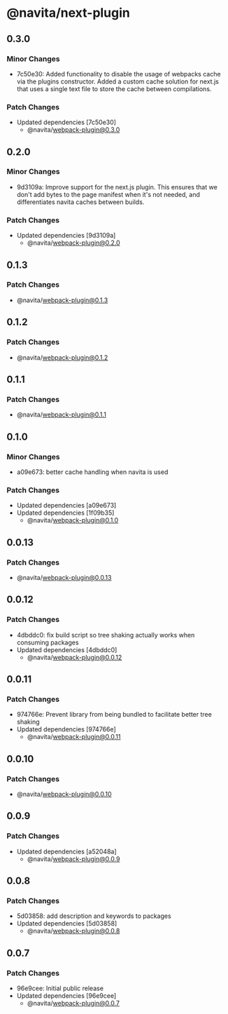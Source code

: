 # @navita/next-plugin

## 0.3.0

### Minor Changes

- 7c50e30: Added functionality to disable the usage of webpacks cache via the plugins constructor. Added a custom cache solution for next.js that uses a single text file to store the cache between compilations.

### Patch Changes

- Updated dependencies [7c50e30]
  - @navita/webpack-plugin@0.3.0

## 0.2.0

### Minor Changes

- 9d3109a: Improve support for the next.js plugin. This ensures that we don't add bytes to the page manifest when it's not needed, and differentiates navita caches between builds.

### Patch Changes

- Updated dependencies [9d3109a]
  - @navita/webpack-plugin@0.2.0

## 0.1.3

### Patch Changes

- @navita/webpack-plugin@0.1.3

## 0.1.2

### Patch Changes

- @navita/webpack-plugin@0.1.2

## 0.1.1

### Patch Changes

- @navita/webpack-plugin@0.1.1

## 0.1.0

### Minor Changes

- a09e673: better cache handling when navita is used

### Patch Changes

- Updated dependencies [a09e673]
- Updated dependencies [1f09b35]
  - @navita/webpack-plugin@0.1.0

## 0.0.13

### Patch Changes

- @navita/webpack-plugin@0.0.13

## 0.0.12

### Patch Changes

- 4dbddc0: fix build script so tree shaking actually works when consuming packages
- Updated dependencies [4dbddc0]
  - @navita/webpack-plugin@0.0.12

## 0.0.11

### Patch Changes

- 974766e: Prevent library from being bundled to facilitate better tree shaking
- Updated dependencies [974766e]
  - @navita/webpack-plugin@0.0.11

## 0.0.10

### Patch Changes

- @navita/webpack-plugin@0.0.10

## 0.0.9

### Patch Changes

- Updated dependencies [a52048a]
  - @navita/webpack-plugin@0.0.9

## 0.0.8

### Patch Changes

- 5d03858: add description and keywords to packages
- Updated dependencies [5d03858]
  - @navita/webpack-plugin@0.0.8

## 0.0.7

### Patch Changes

- 96e9cee: Initial public release
- Updated dependencies [96e9cee]
  - @navita/webpack-plugin@0.0.7
